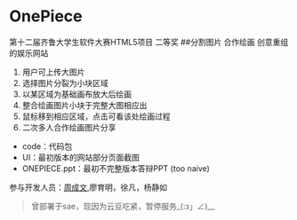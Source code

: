# OnePiece
 第十二届齐鲁大学生软件大赛HTML5项目 二等奖
##分割图片 合作绘画 创意重组 的娱乐网站
1.	用户可上传大图片
2.	选择图片分裂为小块区域
3.	以某区域为基础画布放大后绘画
3.	整合绘画图片小块于完整大图相应出
4.	鼠标移到相应区域，点击可看该处绘画过程
5.	二次多人合作绘画图片分享

* code：代码包
* UI：最初版本的网站部分页面截图
* ONEPIECE.ppt：最初不完整版本答辩PPT (too naive)

参与开发人员：[周成文](https://github.com/free-mind),廖育明，徐凡，杨静如

>曾部署于sae，现因为云豆吃紧，暂停服务_(:з」∠)__

